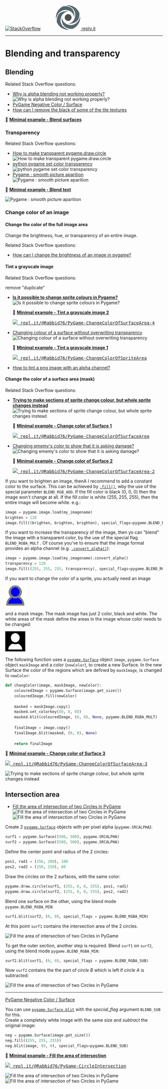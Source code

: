 [![StackOverflow](https://stackexchange.com/users/flair/7322082.png)](https://stackoverflow.com/users/5577765/rabbid76?tab=profile) &nbsp;&nbsp;&nbsp;&nbsp;&nbsp;&nbsp;&nbsp;&nbsp;&nbsp;&nbsp; [![reply.it](../../resource/logo/Repl_it_logo_80.png) reply.it](https://repl.it/repls/folder/PyGame%20Examples)

---

# Blending and transparency

## Blending

Related Stack Overflow questions:

- [Why is alpha blending not working properly?](https://stackoverflow.com/questions/54342525/why-is-alpha-blending-not-working-properly-pygame/54348618#54348618)  
  ![Why is alpha blending not working properly?](https://i.stack.imgur.com/OiIzC.gif)
- [PyGame Negative Color / Surface](https://stackoverflow.com/questions/63665826/pygame-negative-color-surface/63665904#63665904)
- [How can I remove the black of some of the tile textures](https://stackoverflow.com/questions/54428774/how-can-i-remove-the-black-of-some-of-the-tile-textures/54429784#54429784)  

:scroll: **[Minimal example - Blend surfaces](../../examples/minimal_examples/pygame_minimal_blend_surface.py)**

### Transparency

Related Stack Overflow questions:

- [How to make transparent pygame.draw.circle](https://stackoverflow.com/questions/59293057/how-to-make-transparent-pygame-draw-circle/59294087#59294087)  
  ![How to make transparent pygame.draw.circle](https://i.stack.imgur.com/nOoJj.png)
- [python pygame set color transparency](https://stackoverflow.com/questions/59613548/python-pygame-set-color-transparency/59613903#59613903)  
  ![python pygame set color transparency](https://i.stack.imgur.com/VLpmO.png)
- [Pygame : smooth picture aparition](https://stackoverflow.com/questions/54593653/pygame-smooth-picture-aparition/54594196#54594196)  
  ![Pygame : smooth picture aparition](https://i.stack.imgur.com/2mkKD.gif)

:scroll: **[Minimal example - Blend text](../../examples/minimal_examples/pygame_minimal_blend_text.py)**

![Pygame : smooth picture aparition](https://i.stack.imgur.com/2mkKD.gif)

### Change color of an image

#### Change the color of the full image area

Change the brightness, hue, or transparency of an entire image.

Related Stack Overflow questions:

- [How can I change the brightness of an image in pygame?](https://stackoverflow.com/questions/57962130/how-can-i-change-the-brightness-of-an-image-in-pygame/57962590#57962590)  

#### Tint a grayscale image

Related Stack Overflow questions:

remove "duplicate"

- **[Is it possible to change sprite colours in Pygame?](https://stackoverflow.com/questions/56209634/is-it-possible-to-change-sprite-colours-in-pygame/56210460?noredirect=1)**  
  ![Is it possible to change sprite colours in Pygame?](https://i.stack.imgur.com/jTwph.gif)

  :scroll: **[Minimal example - Tint a grayscale image 2](../../examples/minimal_examples/pygame_minimal_blend_surface_tint_grayscale_1.py)**

  <kbd>[![](https://i.stack.imgur.com/5jD0C.png) repl.it/@Rabbid76/PyGame-ChangeColorOfSurfaceArea-4](https://repl.it/@Rabbid76/PyGame-ChangeColorOfSurfaceArea-4#main.py)</kbd>

- [Changing colour of a surface without overwriting transparency](https://stackoverflow.com/questions/64190277/changing-colour-of-a-surface-without-overwriting-transparency/64193109#64193109/64193109#64193109)  
  ![Changing colour of a surface without overwriting transparency](https://i.stack.imgur.com/oldLt.gif)

  :scroll: **[Minimal example - Tint a grayscale image 1](../../examples/minimal_examples/pygame_minimal_blend_surface_tint_grayscale_1.py)**

  <kbd>[![](https://i.stack.imgur.com/5jD0C.png) repl.it/@Rabbid76/PyGame-ChangeColorOfSpriteArea](https://repl.it/@Rabbid76/PyGame-ChangeColorOfSpriteArea#main.py)</kbd>

- [How to tint a png image with an alpha channel?](https://stackoverflow.com/questions/54633756/how-to-tint-a-png-image-with-an-alpha-channel/54635608#54635608)  

#### Change the color of a surface area (mask)

Related Stack Overflow questions:

- **[Trying to make sections of sprite change colour, but whole sprite changes instead](https://stackoverflow.com/questions/58385570/trying-to-make-sections-of-sprite-change-colour-but-whole-sprite-changes-instea/58402923#58402923/58402923#58402923)**  
  ![Trying to make sections of sprite change colour, but whole sprite changes instead](https://i.stack.imgur.com/qotun.png)

  :scroll: **[Minimal example - Change color of Surface 1](../../examples/minimal_examples/pygame_minimal_blend_surface_change_color_1.py)**

  <kbd>[![](https://i.stack.imgur.com/5jD0C.png) repl.it/@Rabbid76/PyGame-ChangeColorOfSurfaceArea](https://repl.it/@Rabbid76/PyGame-ChangeColorOfSurfaceArea#main.py)</kbd>

- [Changing ememy's color to show that it is asking damage?](https://stackoverflow.com/questions/63734429/changing-ememys-color-to-show-that-it-is-aking-damage/63745242#63745242)  
  ![Changing ememy's color to show that it is asking damage?](https://i.stack.imgur.com/CjV0r.gif)

  :scroll: **[Minimal example - Change color of Surface 2](../../examples/minimal_examples/pygame_minimal_blend_surface_change_color_2.py)**

  <kbd>[![](https://i.stack.imgur.com/5jD0C.png) repl.it/@Rabbid76/PyGame-ChangeColorOfSurfaceArea-2](https://repl.it/@Rabbid76/PyGame-ChangeColorOfSurfaceArea-2#main.py)</kbd>

If you want to brighten an image, thenA I recommend to add a constant color to the surface. This can be achieved by [`.fill()`](https://www.pygame.org/docs/ref/surface.html#pygame.Surface.fill), wby the use of the  special parameter `BLEND_RGB_ADD`. If the fill color is black (0, 0, 0) then the image won't change at all. If the fill color is white (255, 255, 255), then the entire image will become white. e.g.:  

```py
image = pygame.image.load(my_imagename)
brighten = 128
image.fill((brighten, brighten, brighten), special_flags=pygame.BLEND_RGB_ADD)
```

If you want to increase the transparency of the image, then yo can "blend" the image with a transparent color, by the use of the special flag `BLEND_RGBA_MULT` . Of course you've to ensure that the image format provides an alpha channel (e.g. [`.convert_alpha()`](https://www.pygame.org/docs/ref/surface.html#pygame.Surface.convert_alpha)):

```py
image = pygame.image.load(my_imagename).convert_alpha()
transparency = 128
image.fill((255, 255, 255, transparency), special_flags=pygame.BLEND_RGBA_MULT)
```

If you want to change the color of a sprite, you actually need an image

![image](../../resource/icon/avatar64.png)

and a mask image. The mask image has just 2 color, black and white. The white areas of the mask define the areas in the image whose color needs to be changed:

![mask](../../resource/icon/avatar64mask.png)

The following function uses a [`pygame.Surface`](https://www.pygame.org/docs/ref/surface.html) object `image`,  `pygame.Surface` object `maskImage` and a color (`newColor`), to create a new Surface. In the new Surface the color of the regions which are defined by `maskImage`, is changed to `newColor`:

```py
def changColor(image, maskImage, newColor):
    colouredImage = pygame.Surface(image.get_size())
    colouredImage.fill(newColor)

    masked = maskImage.copy()
    masked.set_colorkey((0, 0, 0))
    masked.blit(colouredImage, (0, 0), None, pygame.BLEND_RGBA_MULT)

    finalImage = image.copy()
    finalImage.blit(masked, (0, 0), None)

    return finalImage
```

:scroll: **[Minimal example - Change color of Surface 3](../../examples/minimal_examples/pygame_minimal_blend_surface_change_color_3.py)**

<kbd>[![](https://i.stack.imgur.com/5jD0C.png) repl.it/@Rabbid76/PyGame-ChangeColorOfSurfaceArea-3](https://repl.it/@Rabbid76/PyGame-ChangeColorOfSurfaceArea-3#main.py)</kbd>

![Trying to make sections of sprite change colour, but whole sprite changes instead](https://i.stack.imgur.com/F45EC.png)

## Intersection area

- [Fill the area of intersection of two Circles in PyGame](https://stackoverflow.com/questions/63058731/fill-the-area-of-intersection-of-two-circles-in-pygame/63060020#63060020)  
  ![Fill the area of intersection of two Circles in PyGame](https://i.stack.imgur.com/2ef0w.png)
  ![Fill the area of intersection of two Circles in PyGame](https://i.stack.imgur.com/zzHTY.png)

Create 2 [`pygame.Surface`](https://www.pygame.org/docs/ref/surface.html) objects with per pixel alpha (`pygame.SRCALPHA`):

```py
surf1 = pygame.Surface((500, 500), pygame.SRCALPHA)
surf2 = pygame.Surface((500, 500), pygame.SRCALPHA)
```

Define the center point and radius of the 2 circles:

```py
pos1, rad1 = (250, 200), 100
pos2, rad2 = (250, 250), 80
```

Draw the circles on the 2 surfaces, with the same color:

```py
pygame.draw.circle(surf1, (255, 0, 0, 255), pos1, rad1)
pygame.draw.circle(surf2, (255, 0, 0, 255), pos2, rad2)
```

Blend one surface on the other, using the blend mode `pygame.BLEND_RGBA_MIN`:  

```py
surf1.blit(surf2, (0, 0), special_flags = pygame.BLEND_RGBA_MIN)
```

At this point `surf1` contains the intersection area of the 2 circles.

![Fill the area of intersection of two Circles in PyGame](https://i.stack.imgur.com/2ef0w.png)

To get the outer section, another step is required. Blend `surf1` on `surf2`, using the blend mode `pygame.BLEND_RGBA_MIN`:

```py
surf2.blit(surf1, (0, 0), special_flags = pygame.BLEND_RGBA_SUB)
```

Now `surf2` contains the the part of  _circle B_ which is left if _circle A_ is subtracted:

![Fill the area of intersection of two Circles in PyGame](https://i.stack.imgur.com/zzHTY.png)

---

[PyGame Negative Color / Surface](https://stackoverflow.com/questions/63665826/pygame-negative-color-surface/63665904#63665904)

You can use [`pygame.Surface.blit`](https://www.pygame.org/docs/ref/surface.html#pygame.Surface.blit) with the *special_flag* argument `BLEND_SUB` for this.  
Create a completely white image with the same size and *subtract* the original image:

```py
neg = pygame.Surface(image.get_size())
neg.fill((255, 255, 255))
neg.blit(image, (0, 0), special_flags=pygame.BLEND_SUB)
```

:scroll: **[Minimal example - Fill the area of intersection](../../examples/minimal_examples/pygame_minimal_blend_intersection_area.py)**

<kbd>[![](https://i.stack.imgur.com/5jD0C.png) repl.it/@Rabbid76/PyGame-CircleIntersection](https://repl.it/@Rabbid76/PyGame-CircleIntersection#main.py)</kbd>

 ![Fill the area of intersection of two Circles in PyGame](https://i.stack.imgur.com/2ef0w.png)
 ![Fill the area of intersection of two Circles in PyGame](https://i.stack.imgur.com/zzHTY.png)

